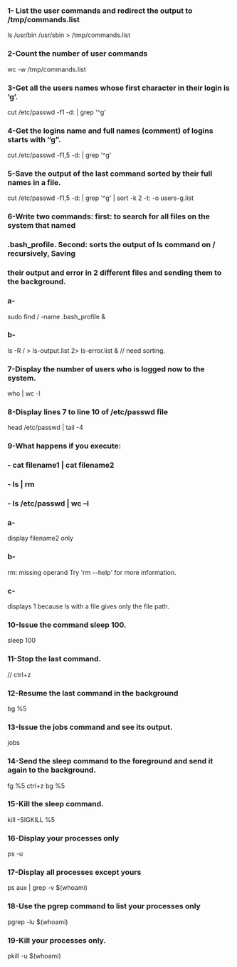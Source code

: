 ### 1- List the user commands and redirect the output to /tmp/commands.list
ls /usr/bin /usr/sbin > /tmp/commands.list

### 2-Count the number of user commands
wc -w /tmp/commands.list

### 3-Get all the users names whose first character in their login is ‘g’.
cut /etc/passwd -f1 -d: | grep '^g'

### 4-Get the logins name and full names (comment) of logins starts with “g”.
cut /etc/passwd -f1,5 -d: | grep '^g'

### 5-Save the output of the last command sorted by their full names in a file.
cut /etc/passwd -f1,5 -d: | grep '^g' | sort -k 2 -t: -o users-g.list

### 6-Write two commands: first: to search for all files on the system that named
### .bash_profile. Second: sorts the output of ls command on / recursively, Saving
### their output and error in 2 different files and sending them to the background.
### a-
sudo find / -name .bash_profile &
### b-
ls -R / > ls-output.list 2> ls-error.list &
// need sorting.

### 7-Display the number of users who is logged now to the system.
who | wc -l

### 8-Display lines 7 to line 10 of /etc/passwd file
head /etc/passwd | tail -4

### 9-What happens if you execute:
### - cat filename1 | cat filename2
### - ls | rm
### - ls /etc/passwd | wc –l
### a-
display filename2 only
### b-
rm: missing operand
Try 'rm --help' for more information.
### c-
displays 1 
because ls with a file gives only the file path.

### 10-Issue the command sleep 100.
sleep 100

### 11-Stop the last command.
// ctrl+z

### 12-Resume the last command in the background
bg %5

### 13-Issue the jobs command and see its output.
jobs

### 14-Send the sleep command to the foreground and send it again to the background.
fg %5
ctrl+z
bg %5

### 15-Kill the sleep command.
kill -SIGKILL %5

### 16-Display your processes only
ps -u

### 17-Display all processes except yours
ps aux | grep -v $(whoami)

### 18-Use the pgrep command to list your processes only
pgrep -lu $(whoami)

### 19-Kill your processes only.
pkill -u $(whoami)
